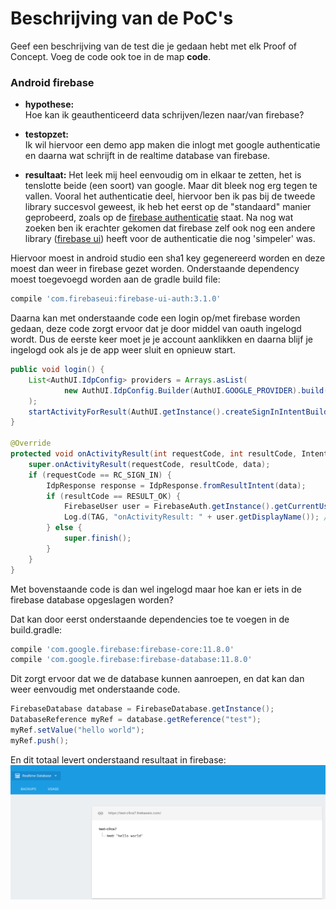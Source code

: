 # Beschrijving van de PoC's


Geef een beschrijving van de test die je gedaan hebt met elk Proof of Concept. Voeg 
 de code ook toe in de map **code**.
 
### Android firebase

* **hypothese:**  
Hoe kan ik geauthenticeerd data schrijven/lezen naar/van firebase?

* **testopzet:**  
Ik wil hiervoor een demo app maken die inlogt met google authenticatie en daarna wat schrijft in de realtime database van firebase.

* **resultaat:** 
Het leek mij heel eenvoudig om in elkaar te zetten, het is tenslotte beide (een soort) van google. Maar dit bleek nog erg tegen te vallen. 
Vooral het authenticatie deel, hiervoor ben ik pas bij de tweede library succesvol geweest, ik heb het eerst op de "standaard" manier geprobeerd, zoals op de [firebase authenticatie](https://firebase.google.com/docs/auth/android/google-signin) staat.
Na nog wat zoeken ben ik erachter gekomen dat firebase zelf ook nog een andere library ([firebase ui](https://firebase.google.com/docs/auth/android/firebaseui)) heeft voor de authenticatie die nog 'simpeler' was.   

Hiervoor moest in android studio een sha1 key gegenereerd worden en deze moest dan weer in firebase gezet worden.
Onderstaande dependency moest toegevoegd worden aan de gradle build file:
```groovy
compile 'com.firebaseui:firebase-ui-auth:3.1.0'
```
Daarna kan met onderstaande code een login op/met firebase worden gedaan, deze code zorgt ervoor dat je door middel van oauth ingelogd wordt. Dus de eerste keer moet je je account aanklikken en daarna blijf je ingelogd ook als je de app weer sluit en opnieuw start.
```java
public void login() {
    List<AuthUI.IdpConfig> providers = Arrays.asList(
            new AuthUI.IdpConfig.Builder(AuthUI.GOOGLE_PROVIDER).build()
    );
    startActivityForResult(AuthUI.getInstance().createSignInIntentBuilder().setAvailableProviders(providers).build(), RC_SIGN_IN);
}

@Override
protected void onActivityResult(int requestCode, int resultCode, Intent data) {
    super.onActivityResult(requestCode, resultCode, data);
    if (requestCode == RC_SIGN_IN) {
        IdpResponse response = IdpResponse.fromResultIntent(data);
        if (resultCode == RESULT_OK) {
            FirebaseUser user = FirebaseAuth.getInstance().getCurrentUser();
            Log.d(TAG, "onActivityResult: " + user.getDisplayName()); // prints the user name
        } else {
            super.finish();
        }
    }
}
```

Met bovenstaande code is dan wel ingelogd maar hoe kan er iets in de firebase database opgeslagen worden?

Dat kan door eerst onderstaande dependencies toe te voegen in de build.gradle:
```groovy
compile 'com.google.firebase:firebase-core:11.8.0'
compile 'com.google.firebase:firebase-database:11.8.0'
```
Dit zorgt ervoor dat we de database kunnen aanroepen, en dat kan dan weer eenvoudig met onderstaande code. 
```java
FirebaseDatabase database = FirebaseDatabase.getInstance();
DatabaseReference myRef = database.getReference("test");
myRef.setValue("hello world");
myRef.push();
```

En dit totaal levert onderstaand resultaat in firebase:
![alt text](Screen%20Shot%202018-01-11%20at%2013.18.28.png)

